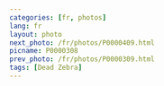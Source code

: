 ```yaml
---
categories: [fr, photos]
lang: fr
layout: photo
next_photo: /fr/photos/P0000409.html
picname: P0000308
prev_photo: /fr/photos/P0000309.html
tags: [Dead Zebra]
---
```

